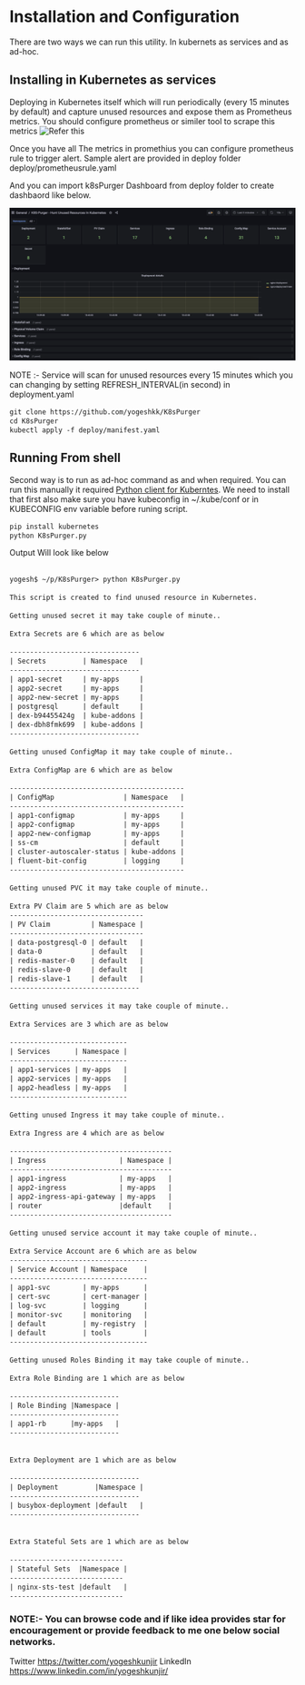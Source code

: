 <!--
Licensed to the Apache Software Foundation (ASF) under one
or more contributor license agreements.  See the NOTICE file
distributed with this work for additional information
regarding copyright ownership.  The ASF licenses this file
to you under the Apache License, Version 2.0 (the
"License"); you may not use this file except in compliance
with the License.  You may obtain a copy of the License at

  http://www.apache.org/licenses/LICENSE-2.0

Unless required by applicable law or agreed to in writing,
software distributed under the License is distributed on an
"AS IS" BASIS, WITHOUT WARRANTIES OR CONDITIONS OF ANY
KIND, either express or implied.  See the License for the
specific language governing permissions and limitations
under the License.
-->

# Installation and Configuration

There are two ways we can run this utility. In kubernets as services and as ad-hoc.


## Installing in Kubernetes as services

Deploying in Kubernetes itself which will run periodically (every 15 minutes by default) and capture unused resources and expose them as Prometheus metrics. You should configure prometheus or similer tool to scrape this metrics ![Refer this](https://stackoverflow.com/questions/41725767/how-to-scrape-pod-level-info-using-prometheus-kubernetes)

Once you have all The metrics in promethius you can configure prometheus rule to trigger alert. Sample alert are provided in deploy folder deploy/prometheusrule.yaml

And you can import k8sPurger Dashboard from deploy folder to create dashbaord like below.

![grafana](documentation/grafana_dashbaord.png)

NOTE :- Service will scan for unused resources every 15 minutes which you can changing by setting REFRESH_INTERVAL(in second) in deployment.yaml

```
git clone https://github.com/yogeshkk/K8sPurger
cd K8sPurger
kubectl apply -f deploy/manifest.yaml
```



##  Running From shell 

Second way is to run as ad-hoc command as and when required. You can run this manually it required [Python client for Kuberntes](https://github.com/kubernetes-client/python). We need to install that first also make sure you have kubeconfig in ~/.kube/conf or in KUBECONFIG env variable before runing script.

```
pip install kubernetes
python K8sPurger.py
```

Output Will look like below
```

yogesh$ ~/p/K8sPurger> python K8sPurger.py

This script is created to find unused resource in Kubernetes.

Getting unused secret it may take couple of minute..

Extra Secrets are 6 which are as below

--------------------------------
| Secrets         | Namespace   |
--------------------------------
| app1-secret     | my-apps     |
| app2-secret     | my-apps     |
| app2-new-secret | my-apps     |
| postgresql      | default     |
| dex-b94455424g  | kube-addons |
| dex-dbh8fmk699  | kube-addons |
--------------------------------

Getting unused ConfigMap it may take couple of minute..

Extra ConfigMap are 6 which are as below

-------------------------------------------
| ConfigMap                 | Namespace   |
-------------------------------------------
| app1-configmap            | my-apps     |
| app2-configmap            | my-apps     |
| app2-new-configmap        | my-apps     |
| ss-cm                     | default     |
| cluster-autoscaler-status | kube-addons |
| fluent-bit-config         | logging     |
-------------------------------------------

Getting unused PVC it may take couple of minute..

Extra PV Claim are 5 which are as below
---------------------------------
| PV Claim          | Namespace |
---------------------------------
| data-postgresql-0 | default   |
| data-0            | default   |
| redis-master-0    | default   |
| redis-slave-0     | default   |
| redis-slave-1     | default   |
--------------------------------

Getting unused services it may take couple of minute..

Extra Services are 3 which are as below

-----------------------------
| Services      | Namespace |
-----------------------------
| app1-services | my-apps   |
| app2-services | my-apps   |
| app2-headless | my-apps   |
-----------------------------

Getting unused Ingress it may take couple of minute..

Extra Ingress are 4 which are as below

----------------------------------------
| Ingress                  | Namespace |
----------------------------------------
| app1-ingress             | my-apps   |
| app2-ingress             | my-apps   |
| app2-ingress-api-gateway | my-apps   |
| router                   |default    |
----------------------------------------

Getting unused service account it may take couple of minute..

Extra Service Account are 6 which are as below
----------------------------------
| Service Account | Namespace    |
----------------------------------
| app1-svc        | my-apps      |
| cert-svc        | cert-manager |
| log-svc         | logging      |
| monitor-svc     | monitoring   |
| default         | my-registry  |
| default         | tools        |
----------------------------------

Getting unused Roles Binding it may take couple of minute..

Extra Role Binding are 1 which are as below

---------------------------
| Role Binding |Namespace |
---------------------------
| app1-rb      |my-apps   |
---------------------------


Extra Deployment are 1 which are as below

--------------------------------
| Deployment         |Namespace |
--------------------------------
| busybox-deployment |default   |
--------------------------------
 

Extra Stateful Sets are 1 which are as below

----------------------------
| Stateful Sets  |Namespace |
----------------------------
| nginx-sts-test |default   |
----------------------------

```

  

### NOTE:- You can browse code and if like idea provides star for encouragement or provide feedback to me one below social networks.

Twitter https://twitter.com/yogeshkunjir LinkedIn https://www.linkedin.com/in/yogeshkunjir/
